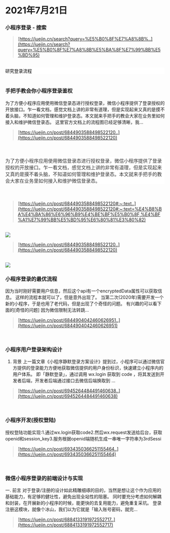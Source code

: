 # 2021年7月21日
### 小程序登录 - 搜索

> [https://juejin.cn/search?query=%E5%B0%8F%E7%A8%8B%..](https://juejin.cn/search?query=%E5%B0%8F%E7%A8%8B%E5%BA%8F%E7%99%BB%E5%BD%95)


<br/>


<div style="font-family: &quot;segoe ui&quot;, system-ui, sans-serif; font-size: 9pt; color: black; background-color: rgb(255, 255, 255);"><span style="font-family: &quot;segoe ui&quot;, &quot;system ui&quot;, sans-serif; font-size: 14px;">​研究登录流程</span><br></div>


<br/>


### 手把手教会你小程序登录鉴权

为了方便小程序应用使用微信登录态进行授权登录，微信小程序提供了登录授权的开放接口。乍一看文档，感觉文档上讲的非常有道理，但是实现起来又真的是摸不着头脑，不知道如何管理和维护登录态。本文就来手把手的教会大家在业务里如何接入和维护微信登录态。 这里官方文档上的流程图已经足够清晰，我…

> [https://juejin.cn/post/6844903588498522120..](https://juejin.cn/post/6844903588498522120)


<br/>


<p style="line-height: inherit; margin-top: 22px; margin-bottom: 22px; color: rgb(51, 51, 51); font-family: -apple-system, system-ui, &quot;Segoe UI&quot;, Roboto, Ubuntu, Cantarell, &quot;Noto Sans&quot;, sans-serif, system-ui, &quot;Helvetica Neue&quot;, &quot;PingFang SC&quot;, &quot;Hiragino Sans GB&quot;, &quot;Microsoft YaHei&quot;, Arial; font-size: 15px; font-style: normal; font-variant-ligatures: normal; font-variant-caps: normal; font-weight: 400; letter-spacing: normal; orphans: 2; text-align: start; text-indent: 0px; text-transform: none; white-space: normal; widows: 2; word-spacing: 0px; -webkit-text-stroke-width: 0px; background-color: rgb(255, 255, 255); text-decoration-thickness: initial; text-decoration-style: initial; text-decoration-color: initial;">为了方便小程序应用使用微信登录态进行授权登录，微信小程序提供了登录授权的开放接口。乍一看文档，感觉文档上讲的非常有道理，但是实现起来又真的是摸不着头脑，不知道如何管理和维护登录态。本文就来手把手的教会大家在业务里如何接入和维护微信登录态。</p><br class="Apple-interchange-newline">

> [https://juejin.cn/post/6844903588498522120#:~:text..](https://juejin.cn/post/6844903588498522120#:~:text=%E4%B8%BA%E4%BA%86%E6%96%B9%E4%BE%BF%E5%B0%8F,%E4%BF%A1%E7%99%BB%E5%BD%95%E6%80%81%E3%80%82)


<br/>


<image src="https://raw.githubusercontent.com/WooodHead/test33/master/images/1905c7ba-a9b8-4937-bdc0-e69da6698882.png">

> [https://juejin.cn/post/6844903588498522120..](https://juejin.cn/post/6844903588498522120)


<br/>


<image src="https://raw.githubusercontent.com/WooodHead/test33/master/images/da3124ae-f829-4caa-a515-4cca6ef25994.png">


<br/>


### 小程序登录的最优流程

因为当时刚好需要用户信息，然后这个api有一个encryptedData属性可以获取信息。 这样的流程本就可以了，但是意外出现了。 当第二次(2020年)需要开发一个新的小程序，于是也用了老代码，但是出现了个奇怪的问题。 有兴趣的可以看下面的[奇怪的问题] 因为微信限制无法转跳…

> [https://juejin.cn/post/6844904042460626951..](https://juejin.cn/post/6844904042460626951)


<br/>


### 小程序用户登录架构设计

1. 背景 上一篇文章《小程序静默登录方案设计》提到过，小程序可以通过微信官方提供的登录能力方便地获取微信提供的用户身份标识，快速建立小程序内的用户体系。 即「静默登录」，通过调用 wx.login 获取到 code ，将其发送到开发者后端，开发者后端通过接口去微信后端换取到 …

> [https://juejin.cn/post/6945264484491460638..](https://juejin.cn/post/6945264484491460638)


<br/>


### 小程序开发(授权登陆)

授权登陆功能实现:1.通过wx.login获取code2.然后wx.request发送给后台，获取openid和session_key3.服务根据openid端随机生成一串唯一字符串为3rdSessi

> [https://juejin.cn/post/6934350366251155464..](https://juejin.cn/post/6934350366251155464)


<br/>


### 微信小程序登录的前端设计与实现

一. 前言 对于登录/注册的设计如此精雕细琢的目的，当然是想让这个作为应用的基础能力，有足够的健壮性，避免出现全站性的阻塞。 同时要充分考虑如何解耦和封装，在开展新的小程序的时候，能更快的去复用能力，避免重复采坑。 登录注册这模块，就像个冰山，我们以为它就是「输入账号密码，就完…

> [https://juejin.cn/post/6884133191972552717..](https://juejin.cn/post/6884133191972552717)